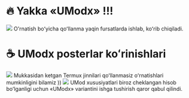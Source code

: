 # 🔥 Yakka «UModx» !!!
<img src="https://te.legra.ph/file/eca95f4035898ee660212.jpg">
O'rnatish boʻyicha qoʻllanma yaqin fursatlarda ishlab, koʻrib chiqiladi.

# ☕ UModx posterlar koʻrinishlari
<img src="https://te.legra.ph/file/6c5b6e9d3f00aad3c0473.jpg">
Mukkasidan ketgan Termux jinnilari qoʻllanmasiz oʻrnatishlari mumkinligini bilamiz ))
<img src="https://te.legra.ph/file/9a8dc6a84904d16b4a9e0.jpg">
UMod xususiyatlari biroz cheklangan hisob boʻlganligi uchun «UModx» variantini ishga tushirish qaror qabul qilindi.
